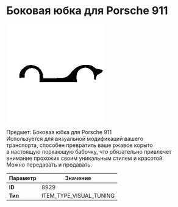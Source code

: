# Боковая юбка для Porsche 911

![Item Image](../img/8929.webp?raw=true)

Предмет: Боковая юбка для Porsche 911<br>Используется для визуальной модификаций вашего<br>транспорта, способен превратить ваше ржавое корыто<br>в настоящую порхающую бабочку, что обязательно привлечет<br>внимание прохожих своим уникальным стилем и красотой.<br>Можно передавать и продавать.


| Параметр | Значение |
|----------|----------|
| **ID** | 8929 |
| **Тип** | ITEM_TYPE_VISUAL_TUNING |

